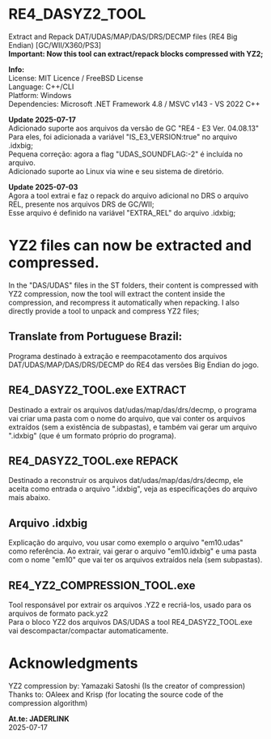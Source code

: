 # **RE4_DASYZ2_TOOL**

Extract and Repack DAT/UDAS/MAP/DAS/DRS/DECMP files (RE4 Big Endian) [GC/WII/X360/PS3]
<br>**Important: Now this tool can extract/repack blocks compressed with YZ2;**

**Info:**
<br>License: MIT Licence / FreeBSD License
<br>Language: C++/CLI
<br>Platform: Windows
<br>Dependencies: Microsoft .NET Framework 4.8 / MSVC v143 - VS 2022 C++

**Update 2025-07-17**
<br>Adicionado suporte aos arquivos da versão de GC "RE4 - E3 Ver. 04.08.13"
<br>Para eles, foi adicionada a variável "IS_E3_VERSION:true" no arquivo .idxbig;
<br>Pequena correção: agora a flag "UDAS_SOUNDFLAG:-2" é incluída no arquivo.
<br>Adicionado suporte ao Linux via wine e seu sistema de diretório.

**Update 2025-07-03**
<br>Agora a tool extrai e faz o repack do arquivo adicional no DRS o arquivo REL, presente nos arquivos DRS de GC/WII;
<br>Esse arquivo é definido na variável "EXTRA_REL" do arquivo .idxbig;

# **YZ2 files can now be extracted and compressed.**
In the "DAS/UDAS" files in the ST folders, their content is compressed with YZ2 compression, now the tool will extract the content inside the compression, and recompress it automatically when repacking.
I also directly provide a tool to unpack and compress YZ2 files;

## Translate from Portuguese Brazil:

Programa destinado à extração e reempacotamento dos arquivos DAT/UDAS/MAP/DAS/DRS/DECMP do RE4 das versões Big Endian do jogo.

## RE4_DASYZ2_TOOL.exe EXTRACT

Destinado a extrair os arquivos dat/udas/map/das/drs/decmp, o programa vai criar uma pasta com o nome do arquivo, que vai conter os arquivos extraídos (sem a existência de subpastas), e também vai gerar um arquivo ".idxbig" (que é um formato próprio do programa).

## RE4_DASYZ2_TOOL.exe REPACK

Destinado a reconstruir os arquivos dat/udas/map/das/drs/decmp, ele aceita como entrada o arquivo ".idxbig", veja as especificações do arquivo mais abaixo.

## Arquivo .idxbig
Explicação do arquivo, vou usar como exemplo o arquivo "em10.udas" como referência. Ao extrair, vai gerar o arquivo "em10.idxbig" e uma pasta com o nome "em10" que vai ter os arquivos extraídos nela (sem subpastas).

## RE4_YZ2_COMPRESSION_TOOL.exe

Tool responsável por extrair os arquivos .YZ2 e recriá-los, usado para os arquivos de formato pack.yz2
<br> Para o bloco YZ2 dos arquivos DAS/UDAS a tool RE4_DASYZ2_TOOL.exe vai descompactar/compactar automaticamente.

# Acknowledgments
YZ2 compression by: Yamazaki Satoshi (Is the creator of compression)
<br>Thanks to: OAleex and Krisp (for locating the source code of the compression algorithm)

**At.te: JADERLINK**
<br>2025-07-17
